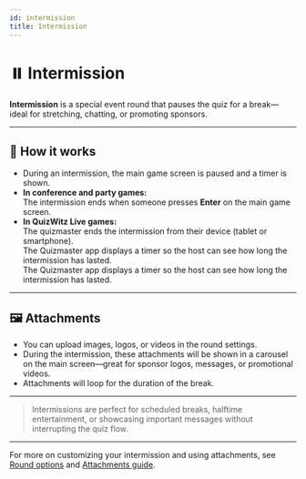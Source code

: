 ```yaml
---
id: intermission
title: Intermission
---
```


# ⏸️ Intermission

**Intermission** is a special event round that pauses the quiz for a break—ideal for stretching, chatting, or promoting sponsors.

---

## 📝 How it works

- During an intermission, the main game screen is paused and a timer is shown.
- **In conference and party games:**\
  The intermission ends when someone presses **Enter** on the main game screen.
- **In QuizWitz Live games:**\
  The quizmaster ends the intermission from their device (tablet or smartphone).\
  The Quizmaster app displays a timer so the host can see how long the intermission has lasted.\
  The Quizmaster app displays a timer so the host can see how long the intermission has lasted.

---

## 🖼️ Attachments

- You can upload images, logos, or videos in the round settings.
- During the intermission, these attachments will be shown in a carousel on the main screen—great for sponsor logos, messages, or promotional videos.
- Attachments will loop for the duration of the break.

---

> Intermissions are perfect for scheduled breaks, halftime entertainment, or showcasing important messages without interrupting the quiz flow.

---

For more on customizing your intermission and using attachments, see [Round options](../editor/008-round-options.md) and [Attachments guide](../editor/006-attachments.md).
